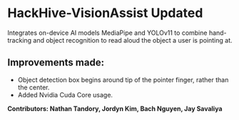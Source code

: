 # HackHive-VisionAssist Updated
Integrates on-device AI models MediaPipe and YOLOv11 to combine hand-tracking and object recognition to read aloud the object a user is pointing at.

## Improvements made:
- Object detection box begins around tip of the pointer finger, rather than the center.
- Added Nvidia Cuda Core usage.

**Contributors: Nathan Tandory, Jordyn Kim, Bach Nguyen, Jay Savaliya**
